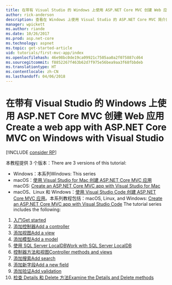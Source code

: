```yaml
---
title: 在带有 Visual Studio 的 Windows 上使用 ASP.NET Core MVC 创建 Web 应用
author: rick-anderson
description: 查看在 Windows 上使用 Visual Studio 的 ASP.NET Core MVC 简介目录。
manager: wpickett
ms.author: riande
ms.date: 10/26/2017
ms.prod: asp.net-core
ms.technology: aspnet
ms.topic: get-started-article
uid: tutorials/first-mvc-app/index
ms.openlocfilehash: 46e98bc0de19ca09921c7505aa0a2f075887cd64
ms.sourcegitcommit: f8852267f463b62d7f975e56bea9aa3f68fbbdeb
ms.translationtype: HT
ms.contentlocale: zh-CN
ms.lasthandoff: 04/06/2018
---
```

# <a name="create-a-web-app-with-aspnet-core-mvc-on-windows-with-visual-studio"></a><span data-ttu-id="5bab7-103">在带有 Visual Studio 的 Windows 上使用 ASP.NET Core MVC 创建 Web 应用</span><span class="sxs-lookup"><span data-stu-id="5bab7-103">Create a web app with ASP.NET Core MVC on Windows with Visual Studio</span></span>

[!INCLUDE [consider RP](../../includes/razor.md)]

<span data-ttu-id="5bab7-104">本教程提供 3 个版本：</span><span class="sxs-lookup"><span data-stu-id="5bab7-104">There are 3 versions of this tutorial:</span></span>

* <span data-ttu-id="5bab7-105">Windows：本系列</span><span class="sxs-lookup"><span data-stu-id="5bab7-105">Windows: This series</span></span>
* <span data-ttu-id="5bab7-106">macOS：[使用 Visual Studio for Mac 创建 ASP.NET Core MVC 应用](xref:tutorials/first-mvc-app-mac/start-mvc)</span><span class="sxs-lookup"><span data-stu-id="5bab7-106">macOS: [Create an ASP.NET Core MVC app with Visual Studio for Mac](xref:tutorials/first-mvc-app-mac/start-mvc)</span></span>
* <span data-ttu-id="5bab7-107">macOS、Linux 和 Windows：[使用 Visual Studio Code 创建 ASP.NET Core MVC 应用](xref:tutorials/first-mvc-app-xplat/start-mvc)。本系列教程包括：</span><span class="sxs-lookup"><span data-stu-id="5bab7-107">macOS, Linux, and Windows: [Create an ASP.NET Core MVC app with Visual Studio Code](xref:tutorials/first-mvc-app-xplat/start-mvc) The tutorial series includes the following:</span></span>

1. [<span data-ttu-id="5bab7-108">入门</span><span class="sxs-lookup"><span data-stu-id="5bab7-108">Get started</span></span>](start-mvc.md)
1. [<span data-ttu-id="5bab7-109">添加控制器</span><span class="sxs-lookup"><span data-stu-id="5bab7-109">Add a controller</span></span>](adding-controller.md)
1. [<span data-ttu-id="5bab7-110">添加视图</span><span class="sxs-lookup"><span data-stu-id="5bab7-110">Add a view</span></span>](adding-view.md)
1. [<span data-ttu-id="5bab7-111">添加模型</span><span class="sxs-lookup"><span data-stu-id="5bab7-111">Add a model</span></span>](adding-model.md)
1. [<span data-ttu-id="5bab7-112">使用 SQL Server LocalDB</span><span class="sxs-lookup"><span data-stu-id="5bab7-112">Work with SQL Server LocalDB</span></span>](working-with-sql.md)
1. [<span data-ttu-id="5bab7-113">控制器方法和视图</span><span class="sxs-lookup"><span data-stu-id="5bab7-113">Controller methods and views</span></span>](controller-methods-views.md)
1. [<span data-ttu-id="5bab7-114">添加搜索</span><span class="sxs-lookup"><span data-stu-id="5bab7-114">Add search</span></span>](search.md)
1. [<span data-ttu-id="5bab7-115">添加新字段</span><span class="sxs-lookup"><span data-stu-id="5bab7-115">Add a new field</span></span>](new-field.md)
1. [<span data-ttu-id="5bab7-116">添加验证</span><span class="sxs-lookup"><span data-stu-id="5bab7-116">Add validation</span></span>](validation.md)
1. [<span data-ttu-id="5bab7-117">检查 Details 和 Delete 方法</span><span class="sxs-lookup"><span data-stu-id="5bab7-117">Examine the Details and Delete methods</span></span>](details.md)

